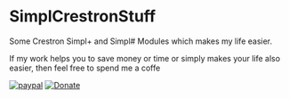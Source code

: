 # SimplCrestronStuff

Some Crestron Simpl+ and Simpl# Modules which makes my life easier.

If my work helps you to save money or time or simply makes your life  also easier, then feel free to spend me a coffe

[![paypal]()](https://www.paypal.com/cgi-bin/webscr?cmd=_s-xclick&hosted_button_id=J8W9XYJGC79CS)
[![Donate](https://www.paypalobjects.com/de_DE/i/scr/pixel.gif)](https://www.paypal.com/cgi-bin/webscr?cmd=_s-xclick&hosted_button_id=Q3HXXBC6ZBENJ)

